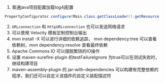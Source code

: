 1. 普通java项目配置加载log4j配置

``` java
PropertyConfigurator.configure(Main.class.getClassLoader().getResource("log4j.properties"));
```
2. `URLconnection` 和 `HttpURLconnection` 也可以发送网络请求
3. 可以使用 Velocity 模板定制控制台输出
4. mvn install -X 可以进行详细的依赖追踪， mvn dependency:tree 可以查看依赖树，mvn dependency:resolve 查看最终依赖
5. Apache Commons IO 可以摆脱繁琐的IO操作
6. 设置 maven-surefire-plugin 的testFailureIgnore 为true可以在测试失败时，继续构建项目
7. maven-assembly-plugin 的 jar-with-dependencies 可以构建有完整依赖的程序，我们还可以自定义该插件的自定义装配描述符 